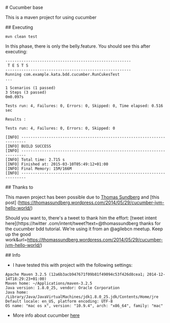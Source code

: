 # Cucumber base

This is a maven project for using cucumber

## Executing

``mvn clean test``

In this phase, there is only the belly.feature. You should see this after executing:

```
-------------------------------------------------------
 T E S T S
-------------------------------------------------------
Running com.example.kata.bdd.cucumber.RunCukesTest
...

1 Scenarios (1 passed)
3 Steps (3 passed)
0m0.097s

Tests run: 4, Failures: 0, Errors: 0, Skipped: 0, Time elapsed: 0.516 sec

Results :

Tests run: 4, Failures: 0, Errors: 0, Skipped: 0

[INFO] ------------------------------------------------------------------------
[INFO] BUILD SUCCESS
[INFO] ------------------------------------------------------------------------
[INFO] Total time: 2.715 s
[INFO] Finished at: 2015-03-10T05:49:12+01:00
[INFO] Final Memory: 15M/166M
[INFO] ------------------------------------------------------------------------
```

## Thanks to

This maven project has been possible due to [Thomas Sundberg](https://twitter.com/@thomassundberg) and [this post]
(https://thomassundberg.wordpress.com/2014/05/29/cucumber-jvm-hello-world/)

Should you want to, there's a tweet to thank him the effort: [tweet intent here](https://twitter
.com/intent/tweet?text=@thomassundberg thanks for the cucumber bdd tutorial. We're using it from an
@agilebcn meetup. Keep up the good work&url=https://thomassundberg.wordpress.com/2014/05/29/cucumber-jvm-hello-world/)

## Info

 * I have tested this with project with the following settings:

```
Apache Maven 3.2.5 (12a6b3acb947671f09b81f49094c53f426d8cea1; 2014-12-14T18:29:23+01:00)
Maven home: ~/Applications/maven-3.2.5
Java version: 1.8.0_25, vendor: Oracle Corporation
Java home: /Library/Java/JavaVirtualMachines/jdk1.8.0_25.jdk/Contents/Home/jre
Default locale: en_US, platform encoding: UTF-8
OS name: "mac os x", version: "10.9.4", arch: "x86_64", family: "mac"
```

 * More info about cucumber [here](https://cukes.info/)
